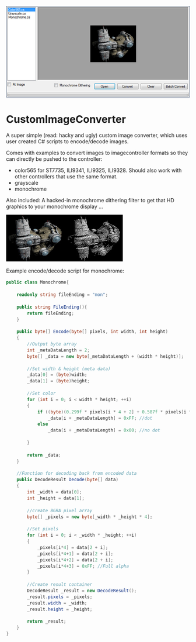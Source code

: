 <img src="Documentation/Images/converter.jpg?raw=true" alt="CustomImageConverter"/>

# CustomImageConverter
A super simple (read: hacky and ugly) custom image converter, which uses user created C# scripts to encode/decode images.


Comes with examples to convert images to imagecontroller formats so they can directly be pushed to the controller:
* color565 for ST7735, ILI9341, ILI9325, ILI9328. Should also work with other controllers that use the same format.
* grayscale
* monochrome

Also included: A hacked-in monochrome dithering filter to get that HD graphics to your monochrome display ...

<img src="Documentation/Images/monoDithering.jpg?raw=true" alt="Dithering"/>


Example encode/decode script for monochrome:
```csharp
public class Monochrome{

    readonly string fileEnding = "mon";
    
    public string FileEnding(){
        return fileEnding;
    }

    public byte[] Encode(byte[] pixels, int width, int height)
    {
        //Output byte array
        int _metaDataLength = 2;
        byte[] _data = new byte[_metaDataLength + (width * height)];

        //Set width & height (meta data)
        _data[0] = (byte)width;
        _data[1] = (byte)height;
        
        //Set color
        for (int i = 0; i < width * height; ++i)
        {
            if ((byte)(0.299f * pixels[i * 4 + 2] + 0.587f * pixels[i * 4 + 1] + 0.114f * pixels[i * 4]) >= 0x7F)
                _data[i + _metaDataLength] = 0xFF; //dot
            else
                _data[i + _metaDataLength] = 0x00; //no dot

        }

        return _data;
    }

    //Function for decoding back from encoded data
    public DecodeResult Decode(byte[] data)
    {
        int _width = data[0];
        int _height = data[1];

        //create BGRA pixel array
        byte[] _pixels = new byte[_width * _height * 4];

        //Set pixels
        for (int i = 0; i < _width * _height; ++i)
        {
            _pixels[i*4] = data[2 + i];
            _pixels[i*4+1] = data[2 + i];
            _pixels[i*4+2] = data[2 + i];
            _pixels[i*4+3] = 0xFF; //Full alpha
        }

        //Create result container
        DecodeResult _result = new DecodeResult();
        _result.pixels = _pixels;
        _result.width = _width;
        _result.height = _height;

        return _result;
    }
}
```
